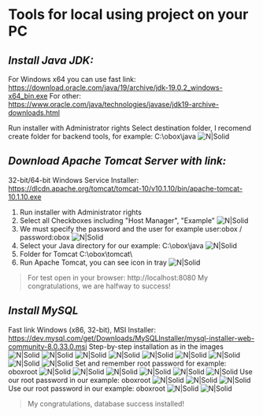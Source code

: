 # Tools for local using project on your PC
## _Install Java JDK:_
For Windows x64 you can use fast link:
https://download.oracle.com/java/19/archive/jdk-19.0.2_windows-x64_bin.exe
For other:
https://www.oracle.com/java/technologies/javase/jdk19-archive-downloads.html

Run installer with Administrator rights
Select destination folder, I recomend create folder for backend tools, for example: C:\obox\java
![N|Solid](https://nemeritskyy.pp.ua/obox/0.png)

## _Download Apache Tomcat Server with link:_
32-bit/64-bit Windows Service Installer:
https://dlcdn.apache.org/tomcat/tomcat-10/v10.1.10/bin/apache-tomcat-10.1.10.exe

1. Run installer with Administrator rights 
2. Select all Checkboxes including "Host Manager", "Example"
![N|Solid](https://nemeritskyy.pp.ua/obox/1.png)
3. We must specify the password and the user for example user:obox / password:obox
![N|Solid](https://nemeritskyy.pp.ua/obox/1_1.png)
3. Select your Java directory for our example: C:\obox\java
![N|Solid](https://nemeritskyy.pp.ua/obox/2.png)
4. Folder for Tomcat C:\obox\tomcat\ 
5. Run Apache Tomcat, you can see icon in tray
![N|Solid](https://nemeritskyy.pp.ua/obox/3.png)

> For test open in your browser: http://localhost:8080
> My congratulations, we are halfway to success!

## _Install MySQL_
Fast link Windows (x86, 32-bit), MSI Installer:
https://dev.mysql.com/get/Downloads/MySQLInstaller/mysql-installer-web-community-8.0.33.0.msi
Step-by-step installation as in the images
![N|Solid](https://nemeritskyy.pp.ua/obox/4.png)
![N|Solid](https://nemeritskyy.pp.ua/obox/5.png)
![N|Solid](https://nemeritskyy.pp.ua/obox/6.png)
![N|Solid](https://nemeritskyy.pp.ua/obox/7.png)
![N|Solid](https://nemeritskyy.pp.ua/obox/8.png)
![N|Solid](https://nemeritskyy.pp.ua/obox/9.png)
![N|Solid](https://nemeritskyy.pp.ua/obox/10.png)
![N|Solid](https://nemeritskyy.pp.ua/obox/11.png)
![N|Solid](https://nemeritskyy.pp.ua/obox/12.png)
Set and remember root password for example: oboxroot
![N|Solid](https://nemeritskyy.pp.ua/obox/13.png)
![N|Solid](https://nemeritskyy.pp.ua/obox/14.png)
![N|Solid](https://nemeritskyy.pp.ua/obox/15.png)
![N|Solid](https://nemeritskyy.pp.ua/obox/16.png)
![N|Solid](https://nemeritskyy.pp.ua/obox/17.png)
![N|Solid](https://nemeritskyy.pp.ua/obox/18.png)
Use our root password in our example: oboxroot
![N|Solid](https://nemeritskyy.pp.ua/obox/19.png)
![N|Solid](https://nemeritskyy.pp.ua/obox/20.png)
![N|Solid](https://nemeritskyy.pp.ua/obox/21.png)
Use our root password in our example: oboxroot
![N|Solid](https://nemeritskyy.pp.ua/obox/22.png)
![N|Solid](https://nemeritskyy.pp.ua/obox/23.png)
> My congratulations, database success installed!